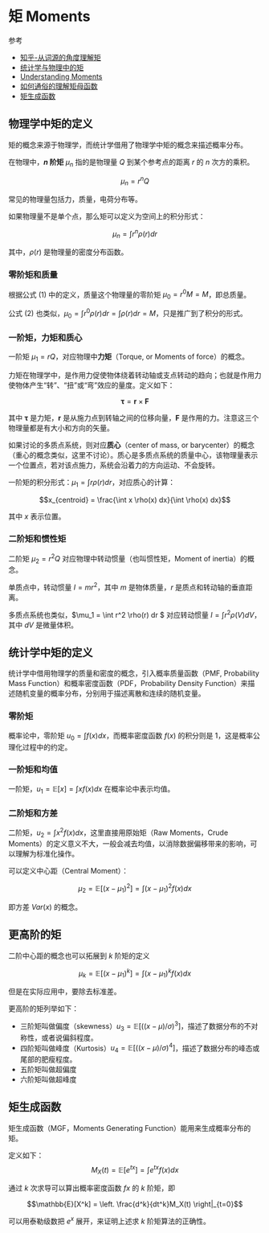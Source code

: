 # 矩 Moments

参考
- [知乎-从词源的角度理解矩](https://www.zhihu.com/question/19915565/answer/28966575)
- [统计学与物理中的矩](https://zhuanlan.zhihu.com/p/355838840)
- [Understanding Moments](https://gregorygundersen.com/blog/2020/04/11/moments/)
- [如何通俗的理解矩母函数](https://zhuanlan.zhihu.com/p/148408669)
- [矩生成函数](https://zh.wikipedia.org/wiki/矩生成函数)


## 物理学中矩的定义

矩的概念来源于物理学，而统计学借用了物理学中矩的概念来描述概率分布。

在物理中，**$n$ 阶矩** $\mu_n$ 指的是物理量 $Q$ 到某个参考点的距离 $r$ 的 $n$ 次方的乘积。

$$\tag{1}\mu_n = r^nQ$$

常见的物理量包括力，质量，电荷分布等。

如果物理量不是单个点，那么矩可以定义为空间上的积分形式：

$$ \tag{2}\mu_n = \int{r^n \rho(r) dr}$$

其中，$\rho(r)$ 是物理量的密度分布函数。

### 零阶矩和质量
根据公式 $(1)$ 中的定义，质量这个物理量的零阶矩 $\mu_0 = r^0M = M$，即总质量。

公式 $(2)$ 也类似，$\mu_0 = \int r^0\rho(r) dr = \int \rho(r) dr = M$，只是推广到了积分的形式。

### 一阶矩，力矩和质心

一阶矩 $\mu_1 = rQ$，对应物理中**力矩**（Torque, or Moments of force）的概念。

力矩在物理学中，是作用力促使物体绕着转动轴或支点转动的趋向；也就是作用力使物体产生“转”、“扭”或“弯”效应的量度。定义如下：

$$ \boldsymbol{\tau} = \boldsymbol{r} \times \boldsymbol{F} $$

其中 $\boldsymbol{\tau}$ 是力矩，$\boldsymbol{r}$ 是从施力点到转轴之间的位移向量，$\boldsymbol{F}$ 是作用的力。注意这三个物理量都是有大小和方向的矢量。

如果讨论的多质点系统，则对应**质心**（center of mass, or barycenter）的概念（重心的概念类似，这里不讨论）。质心是多质点系统的质量中心，该物理量表示一个位置点，若对该点施力，系统会沿着力的方向运动、不会旋转。

一阶矩的积分形式：$\mu_1 = \int r \rho(r) dr$，对应质心的计算：

$$x_{centroid} = \frac{\int x \rho(x) dx}{\int \rho(x) dx}$$

其中 $x$ 表示位置。

### 二阶矩和惯性矩

二阶矩 $\mu_2 = r^2Q$ 对应物理中转动惯量（也叫惯性矩，Moment of inertia）的概念。

单质点中，转动惯量 $I = mr^2$，其中 $m$ 是物体质量，$r$ 是质点和转动轴的垂直距离。

多质点系统也类似，$\mu_1 = \int r^2 \rho(r) dr $ 对应转动惯量 $I = \int r^2 \rho(V) dV$，其中 $dV$ 是微量体积。

## 统计学中矩的定义

统计学中借用物理学的质量和密度的概念，引入概率质量函数（PMF, Probability Mass Function）和概率密度函数（PDF，Probability Density Function）来描述随机变量的概率分布，分别用于描述离散和连续的随机变量。

### 零阶矩

概率论中，零阶矩 $u_0 = \int f(x) dx$，而概率密度函数 $f(x)$ 的积分则是 1，这是概率公理化过程中的约定。

### 一阶矩和均值

一阶矩，$u_1 = \mathbb{E}[x] = \int x f(x) dx$ 在概率论中表示均值。

### 二阶矩和方差

二阶矩，$u_2 = \int x^2 f(x) dx$，这里直接用原始矩（Raw Moments，Crude Moments）的定义意义不大，一般会减去均值，以消除数据偏移带来的影响，可以理解为标准化操作。

可以定义中心距（Central Moment）：

$$ \mu_2 = \mathbb{E}[(x - \mu_1)^2] = \int (x - \mu_1)^2 f(x) dx$$

即方差 $Var(x)$ 的概念。

## 更高阶的矩

二阶中心距的概念也可以拓展到 $k$ 阶矩的定义

$$ \mu_k = \mathbb{E}[(x - \mu_1)^k] = \int (x - \mu_1)^k f(x) dx$$

但是在实际应用中，要除去标准差。

更高阶的矩列举如下：
- 三阶矩叫做偏度（skewness）$u_3 = \mathbb{E}[((x - \mu) / \sigma)^3]$，描述了数据分布的不对称性，或者说偏斜程度。
- 四阶矩叫做峰度（Kurtosis）$u_4 = \mathbb{E}[((x - \mu)/\sigma)^4]$，描述了数据分布的峰态或尾部的肥瘦程度。
- 五阶矩叫做超偏度
- 六阶矩叫做超峰度

## 矩生成函数
矩生成函数（MGF，Moments Generating Function）能用来生成概率分布的矩。

定义如下：$$M_X(t) = \mathbb{E}[e^{tx}] = \int e^{tx} f(x) dx$$

通过 $k$ 次求导可以算出概率密度函数 $f{x}$ 的 $k$ 阶矩，即

$$\mathbb{E}[X^k] = \left. \frac{d^k}{dt^k}M_X(t) \right|_{t=0}$$

可以用泰勒级数把 $e^x$ 展开，来证明上述求 $k$ 阶矩算法的正确性。
